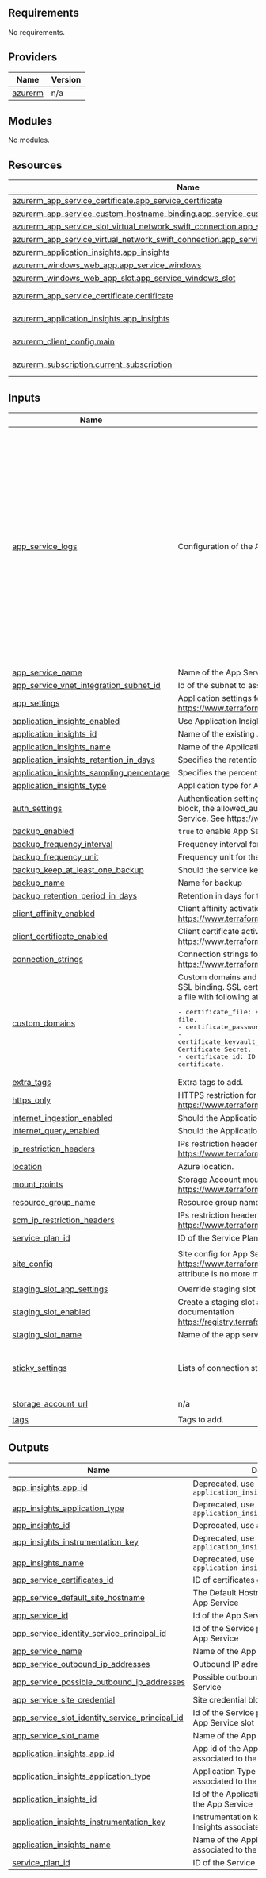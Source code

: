 ## Requirements

No requirements.

## Providers

| Name | Version |
|------|---------|
| <a name="provider_azurerm"></a> [azurerm](#provider\_azurerm) | n/a |

## Modules

No modules.

## Resources

| Name | Type |
|------|------|
| [azurerm_app_service_certificate.app_service_certificate](https://registry.terraform.io/providers/hashicorp/azurerm/latest/docs/resources/app_service_certificate) | resource |
| [azurerm_app_service_custom_hostname_binding.app_service_custom_hostname_binding](https://registry.terraform.io/providers/hashicorp/azurerm/latest/docs/resources/app_service_custom_hostname_binding) | resource |
| [azurerm_app_service_slot_virtual_network_swift_connection.app_service_slot_vnet_integration](https://registry.terraform.io/providers/hashicorp/azurerm/latest/docs/resources/app_service_slot_virtual_network_swift_connection) | resource |
| [azurerm_app_service_virtual_network_swift_connection.app_service_vnet_integration](https://registry.terraform.io/providers/hashicorp/azurerm/latest/docs/resources/app_service_virtual_network_swift_connection) | resource |
| [azurerm_application_insights.app_insights](https://registry.terraform.io/providers/hashicorp/azurerm/latest/docs/resources/application_insights) | resource |
| [azurerm_windows_web_app.app_service_windows](https://registry.terraform.io/providers/hashicorp/azurerm/latest/docs/resources/windows_web_app) | resource |
| [azurerm_windows_web_app_slot.app_service_windows_slot](https://registry.terraform.io/providers/hashicorp/azurerm/latest/docs/resources/windows_web_app_slot) | resource |
| [azurerm_app_service_certificate.certificate](https://registry.terraform.io/providers/hashicorp/azurerm/latest/docs/data-sources/app_service_certificate) | data source |
| [azurerm_application_insights.app_insights](https://registry.terraform.io/providers/hashicorp/azurerm/latest/docs/data-sources/application_insights) | data source |
| [azurerm_client_config.main](https://registry.terraform.io/providers/hashicorp/azurerm/latest/docs/data-sources/client_config) | data source |
| [azurerm_subscription.current_subscription](https://registry.terraform.io/providers/hashicorp/azurerm/latest/docs/data-sources/subscription) | data source |

## Inputs

| Name | Description | Type | Default | Required |
|------|-------------|------|---------|:--------:|
| <a name="input_app_service_logs"></a> [app\_service\_logs](#input\_app\_service\_logs) | Configuration of the App Service and App Service Slot logs. Documentation [here](https://registry.terraform.io/providers/hashicorp/azurerm/latest/docs/resources/windows_web_app#logs) | <pre>object({<br>    detailed_error_messages = optional(bool)<br>    failed_request_tracing  = optional(bool)<br>    application_logs = optional(object({<br>      file_system_level = string<br>      azure_blob_storage = optional(object({<br>        level             = string<br>        retention_in_days = number<br>        sas_url           = string<br>      }))<br>    }))<br>    http_logs = optional(object({<br>      azure_blob_storage = optional(object({<br>        retention_in_days = number<br>        sas_url           = string<br>      }))<br>      file_system = optional(object({<br>        retention_in_days = number<br>        retention_in_mb   = number<br>      }))<br>    }))<br>  })</pre> | `null` | no |
| <a name="input_app_service_name"></a> [app\_service\_name](#input\_app\_service\_name) | Name of the App Service | `string` | `"linux_web_app"` | no |
| <a name="input_app_service_vnet_integration_subnet_id"></a> [app\_service\_vnet\_integration\_subnet\_id](#input\_app\_service\_vnet\_integration\_subnet\_id) | Id of the subnet to associate with the app service | `string` | `null` | no |
| <a name="input_app_settings"></a> [app\_settings](#input\_app\_settings) | Application settings for App Service. See documentation https://www.terraform.io/docs/providers/azurerm/r/app_service.html#app_settings | `map(string)` | `{}` | no |
| <a name="input_application_insights_enabled"></a> [application\_insights\_enabled](#input\_application\_insights\_enabled) | Use Application Insights for this App Service | `bool` | `true` | no |
| <a name="input_application_insights_id"></a> [application\_insights\_id](#input\_application\_insights\_id) | Name of the existing Application Insights to use instead of deploying a new one. | `string` | `null` | no |
| <a name="input_application_insights_name"></a> [application\_insights\_name](#input\_application\_insights\_name) | Name of the Application Insights | `string` | `"application_insights"` | no |
| <a name="input_application_insights_retention_in_days"></a> [application\_insights\_retention\_in\_days](#input\_application\_insights\_retention\_in\_days) | Specifies the retention period in days | `number` | `90` | no |
| <a name="input_application_insights_sampling_percentage"></a> [application\_insights\_sampling\_percentage](#input\_application\_insights\_sampling\_percentage) | Specifies the percentage of sampled datas for Application Insights. Documentation [here](https://docs.microsoft.com/en-us/azure/azure-monitor/app/sampling#ingestion-sampling) | `number` | `null` | no |
| <a name="input_application_insights_type"></a> [application\_insights\_type](#input\_application\_insights\_type) | Application type for Application Insights resource | `string` | `"web"` | no |
| <a name="input_auth_settings"></a> [auth\_settings](#input\_auth\_settings) | Authentication settings. Issuer URL is generated thanks to the tenant ID. For active\_directory block, the allowed\_audiences list is filled with a value generated with the name of the App Service. See https://www.terraform.io/docs/providers/azurerm/r/app_service.html#auth_settings | `any` | `{}` | no |
| <a name="input_backup_enabled"></a> [backup\_enabled](#input\_backup\_enabled) | `true` to enable App Service backup | `bool` | `true` | no |
| <a name="input_backup_frequency_interval"></a> [backup\_frequency\_interval](#input\_backup\_frequency\_interval) | Frequency interval for the App Service backup. | `number` | `1` | no |
| <a name="input_backup_frequency_unit"></a> [backup\_frequency\_unit](#input\_backup\_frequency\_unit) | Frequency unit for the App Service backup. Possible values are `Day` or `Hour`. | `string` | `"Day"` | no |
| <a name="input_backup_keep_at_least_one_backup"></a> [backup\_keep\_at\_least\_one\_backup](#input\_backup\_keep\_at\_least\_one\_backup) | Should the service keep at least one backup, regardless of age of backup. | `bool` | `true` | no |
| <a name="input_backup_name"></a> [backup\_name](#input\_backup\_name) | Name for backup | `string` | `"DefaultBackup"` | no |
| <a name="input_backup_retention_period_in_days"></a> [backup\_retention\_period\_in\_days](#input\_backup\_retention\_period\_in\_days) | Retention in days for the App Service backup. | `number` | `30` | no |
| <a name="input_client_affinity_enabled"></a> [client\_affinity\_enabled](#input\_client\_affinity\_enabled) | Client affinity activation for App Service. See documentation https://www.terraform.io/docs/providers/azurerm/r/app_service.html#client_affinity_enabled | `bool` | `false` | no |
| <a name="input_client_certificate_enabled"></a> [client\_certificate\_enabled](#input\_client\_certificate\_enabled) | Client certificate activation for App Service. See documentation https://www.terraform.io/docs/providers/azurerm/r/app_service.html#client_certificate_enabled | `bool` | `false` | no |
| <a name="input_connection_strings"></a> [connection\_strings](#input\_connection\_strings) | Connection strings for App Service. See documentation https://www.terraform.io/docs/providers/azurerm/r/app_service.html#connection_string | `list(map(string))` | `[]` | no |
| <a name="input_custom_domains"></a> [custom\_domains](#input\_custom\_domains) | Custom domains and SSL certificates of the App Service. Could declare a custom domain with SSL binding. SSL certificate could be provided from an Azure Keyvault Certificate Secret or from a file with following attributes :<pre>- certificate_file:                     Path of the certificate file.<br>- certificate_password:                 Certificate password.<br>- certificate_keyvault_certificate_id:  ID of the Azure Keyvault Certificate Secret.<br>- certificate_id:                       ID of an existant certificate.</pre> | <pre>map(object({<br>    certificate_file                    = optional(string)<br>    certificate_password                = optional(string)<br>    certificate_keyvault_certificate_id = optional(string)<br>    certificate_id                      = optional(string)<br>  }))</pre> | `null` | no |
| <a name="input_extra_tags"></a> [extra\_tags](#input\_extra\_tags) | Extra tags to add. | `map(string)` | `{}` | no |
| <a name="input_https_only"></a> [https\_only](#input\_https\_only) | HTTPS restriction for App Service. See documentation https://www.terraform.io/docs/providers/azurerm/r/app_service.html#https_only | `bool` | `false` | no |
| <a name="input_internet_ingestion_enabled"></a> [internet\_ingestion\_enabled](#input\_internet\_ingestion\_enabled) | Should the Application Insights component support ingestion over the Public Internet? | `bool` | `true` | no |
| <a name="input_internet_query_enabled"></a> [internet\_query\_enabled](#input\_internet\_query\_enabled) | Should the Application Insights component support querying over the Public Internet? | `bool` | `true` | no |
| <a name="input_ip_restriction_headers"></a> [ip\_restriction\_headers](#input\_ip\_restriction\_headers) | IPs restriction headers for App Service. See documentation https://www.terraform.io/docs/providers/azurerm/r/app_service.html#headers | `map(list(string))` | `null` | no |
| <a name="input_location"></a> [location](#input\_location) | Azure location. | `string` | n/a | yes |
| <a name="input_mount_points"></a> [mount\_points](#input\_mount\_points) | Storage Account mount points. Name is generated if not set and default type is AzureFiles. See https://www.terraform.io/docs/providers/azurerm/r/app_service.html#storage_account | `list(map(string))` | `[]` | no |
| <a name="input_resource_group_name"></a> [resource\_group\_name](#input\_resource\_group\_name) | Resource group name | `string` | n/a | yes |
| <a name="input_scm_ip_restriction_headers"></a> [scm\_ip\_restriction\_headers](#input\_scm\_ip\_restriction\_headers) | IPs restriction headers for App Service. See documentation https://www.terraform.io/docs/providers/azurerm/r/app_service.html#headers | `map(list(string))` | `null` | no |
| <a name="input_service_plan_id"></a> [service\_plan\_id](#input\_service\_plan\_id) | ID of the Service Plan that hosts the App Service | `string` | n/a | yes |
| <a name="input_site_config"></a> [site\_config](#input\_site\_config) | Site config for App Service. See documentation https://www.terraform.io/docs/providers/azurerm/r/app_service.html#site_config. IP restriction attribute is no more managed in this block. | `any` | <pre>{<br>  "always_on": "true"<br>}</pre> | no |
| <a name="input_staging_slot_app_settings"></a> [staging\_slot\_app\_settings](#input\_staging\_slot\_app\_settings) | Override staging slot with custom app settings | `map(string)` | `null` | no |
| <a name="input_staging_slot_enabled"></a> [staging\_slot\_enabled](#input\_staging\_slot\_enabled) | Create a staging slot alongside the app service for blue/green deployment purposes. See documentation https://registry.terraform.io/providers/hashicorp/azurerm/latest/docs/resources/app_service_slot | `bool` | `true` | no |
| <a name="input_staging_slot_name"></a> [staging\_slot\_name](#input\_staging\_slot\_name) | Name of the app service slot | `string` | `null` | no |
| <a name="input_sticky_settings"></a> [sticky\_settings](#input\_sticky\_settings) | Lists of connection strings and app settings to prevent from swapping between slots. | <pre>object({<br>    app_setting_names       = optional(list(string))<br>    connection_string_names = optional(list(string))<br>  })</pre> | `null` | no |
| <a name="input_storage_account_url"></a> [storage\_account\_url](#input\_storage\_account\_url) | n/a | `string` | `" SAS URL to the container"` | no |
| <a name="input_tags"></a> [tags](#input\_tags) | Tags to add. | `map(string)` | `{}` | no |

## Outputs

| Name | Description |
|------|-------------|
| <a name="output_app_insights_app_id"></a> [app\_insights\_app\_id](#output\_app\_insights\_app\_id) | Deprecated, use `application_insights_app_id` |
| <a name="output_app_insights_application_type"></a> [app\_insights\_application\_type](#output\_app\_insights\_application\_type) | Deprecated, use `application_insights_application_type` |
| <a name="output_app_insights_id"></a> [app\_insights\_id](#output\_app\_insights\_id) | Deprecated, use `application_insights_id` |
| <a name="output_app_insights_instrumentation_key"></a> [app\_insights\_instrumentation\_key](#output\_app\_insights\_instrumentation\_key) | Deprecated, use `application_insights_instrumentation_key` |
| <a name="output_app_insights_name"></a> [app\_insights\_name](#output\_app\_insights\_name) | Deprecated, use `application_insights_name` |
| <a name="output_app_service_certificates_id"></a> [app\_service\_certificates\_id](#output\_app\_service\_certificates\_id) | ID of certificates generated. |
| <a name="output_app_service_default_site_hostname"></a> [app\_service\_default\_site\_hostname](#output\_app\_service\_default\_site\_hostname) | The Default Hostname associated with the App Service |
| <a name="output_app_service_id"></a> [app\_service\_id](#output\_app\_service\_id) | Id of the App Service |
| <a name="output_app_service_identity_service_principal_id"></a> [app\_service\_identity\_service\_principal\_id](#output\_app\_service\_identity\_service\_principal\_id) | Id of the Service principal identity of the App Service |
| <a name="output_app_service_name"></a> [app\_service\_name](#output\_app\_service\_name) | Name of the App Service |
| <a name="output_app_service_outbound_ip_addresses"></a> [app\_service\_outbound\_ip\_addresses](#output\_app\_service\_outbound\_ip\_addresses) | Outbound IP adresses of the App Service |
| <a name="output_app_service_possible_outbound_ip_addresses"></a> [app\_service\_possible\_outbound\_ip\_addresses](#output\_app\_service\_possible\_outbound\_ip\_addresses) | Possible outbound IP adresses of the App Service |
| <a name="output_app_service_site_credential"></a> [app\_service\_site\_credential](#output\_app\_service\_site\_credential) | Site credential block of the App Service |
| <a name="output_app_service_slot_identity_service_principal_id"></a> [app\_service\_slot\_identity\_service\_principal\_id](#output\_app\_service\_slot\_identity\_service\_principal\_id) | Id of the Service principal identity of the App Service slot |
| <a name="output_app_service_slot_name"></a> [app\_service\_slot\_name](#output\_app\_service\_slot\_name) | Name of the App Service slot |
| <a name="output_application_insights_app_id"></a> [application\_insights\_app\_id](#output\_application\_insights\_app\_id) | App id of the Application Insights associated to the App Service |
| <a name="output_application_insights_application_type"></a> [application\_insights\_application\_type](#output\_application\_insights\_application\_type) | Application Type of the Application Insights associated to the App Service |
| <a name="output_application_insights_id"></a> [application\_insights\_id](#output\_application\_insights\_id) | Id of the Application Insights associated to the App Service |
| <a name="output_application_insights_instrumentation_key"></a> [application\_insights\_instrumentation\_key](#output\_application\_insights\_instrumentation\_key) | Instrumentation key of the Application Insights associated to the App Service |
| <a name="output_application_insights_name"></a> [application\_insights\_name](#output\_application\_insights\_name) | Name of the Application Insights associated to the App Service |
| <a name="output_service_plan_id"></a> [service\_plan\_id](#output\_service\_plan\_id) | ID of the Service Plan |

